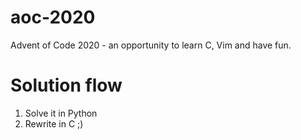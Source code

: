 # aoc-2020

Advent of Code 2020 - an opportunity to learn C, Vim and have fun.

# Solution flow

1. Solve it in Python
1. Rewrite in C ;)